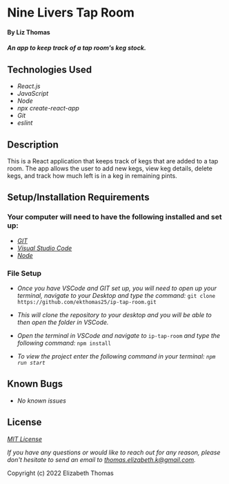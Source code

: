 # Nine Livers Tap Room

#### By Liz Thomas

#### _An app to keep track of a tap room's keg stock._

## Technologies Used

* _React.js_
* _JavaScript_
* _Node_
* _npx create-react-app_
* _Git_
* _eslint_


## Description
This is a React application that keeps track of kegs that are added to a tap room. The app allows the user to add new kegs, view keg details, delete kegs, and track how much left is in a keg in remaining pints.

## Setup/Installation Requirements

### Your computer will need to have the following installed and set up:
* _[GIT](https://docs.github.com/en/get-started/quickstart/set-up-git)_
* _[Visual Studio Code](https://code.visualstudio.com/download)_
* _[Node](https://nodejs.dev/learn/how-to-install-nodejs)_

### File Setup

* _Once you have VSCode and GIT set up, you will need to open up your terminal, navigate to your Desktop and type the command:_
`git clone https://github.com/ekthomas25/ip-tap-room.git`

* _This will clone the repository to your desktop and you will be able to then open the folder in VSCode._
* _Open the terminal in VSCode and navigate to_ `ip-tap-room` _and type the following command:_ `npm install`
* _To view the project enter the following command in your terminal: `npm run start`_



## Known Bugs

* _No known issues_

## License
_[MIT License](https://opensource.org/licenses/MIT)_

_If you have any questions or would like to reach out for any reason, please don't hesitate to send an email to [thomas.elizabeth.k@gmail.com](mailto:thomas.elizabeth.k@gmail.com)._

Copyright (c) 2022 Elizabeth Thomas